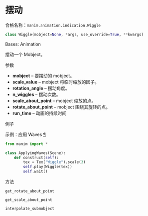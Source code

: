 # 摆动

合格名称：`manim.animation.indication.Wiggle`

```py
class Wiggle(mobject=None, *args, use_override=True, **kwargs)
```

Bases: Animation

摆动一个 Mobject。

参数

- **mobject** – 要摆动的 mobject。
- **scale_value** – mobject 将临时缩放的因子。
- **rotation_angle** – 摆动角度。
- **n_wiggles** – 摆动次数。
- **scale_about_point** – mobject 缩放的点。
- **rotate_about_point** – mobject 围绕其旋转的点。
- **run_time** – 动画的持续时间

例子

示例：应用 Waves [¶](#applyingwaves)

```py
from manim import *

class ApplyingWaves(Scene):
    def construct(self):
        tex = Tex("Wiggle").scale(3)
        self.play(Wiggle(tex))
        self.wait()
```

方法

`get_rotate_about_point`

`get_scale_about_point`

`interpolate_submobject`

